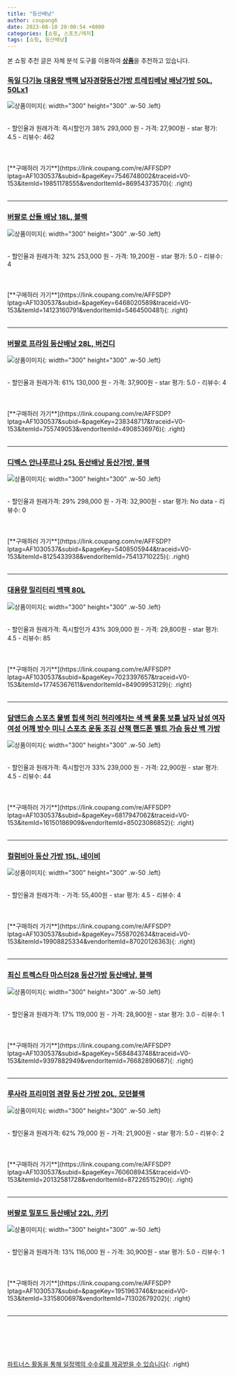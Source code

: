 ```yaml
---
title: "등산배낭"
author: coupang6
date: 2023-08-10 20:00:54 +0800
categories: [쇼핑, 스포츠/레저]
tags: [쇼핑, 등산배낭]
---
```


본 쇼핑 추천 글은 자체 분석 도구를 이용하여 [**상품**](https://link.coupang.com/a/bao1ui)을 추천하고 있습니다.

### [독일 다기능 대용량 백팩 남자경량등산가방 트레킹베낭 배낭가방 50L, 50Lx1](https://link.coupang.com/re/AFFSDP?lptag=AF1030537&subid=&pageKey=7546748002&traceid=V0-153&itemId=19851178555&vendorItemId=86954373570)

![상품이미지](https://thumbnail8.coupangcdn.com/thumbnails/remote/230x230ex/image/vendor_inventory/3468/5bda9f473b21e9620d207f4f3aa8bc01906f9f8cca5e167608ea78796374.jpg){: width="300" height="300" .w-50 .left}


<br>
- 할인율과 원래가격: 즉시할인가 38%  293,000   원
- 가격: 27,900원
- star 평가: 4.5
- 리뷰수: 462
<br>
<br>
<br>
<br>
[**구매하러 가기**](https://link.coupang.com/re/AFFSDP?lptag=AF1030537&subid=&pageKey=7546748002&traceid=V0-153&itemId=19851178555&vendorItemId=86954373570){: .right}
<br>
<br>

---

### [버팔로 산들 배낭 18L, 블랙](https://link.coupang.com/re/AFFSDP?lptag=AF1030537&subid=&pageKey=6468020589&traceid=V0-153&itemId=14123160791&vendorItemId=5464500481)

![상품이미지](https://thumbnail8.coupangcdn.com/thumbnails/remote/230x230ex/image/retail/images/2979344679073970-9b6495c7-5b80-42bf-af28-20ab00023a44.jpg){: width="300" height="300" .w-50 .left}


<br>
- 할인율과 원래가격: 32%  253,000   원
- 가격: 19,200원
- star 평가: 5.0
- 리뷰수: 4
<br>
<br>
<br>
<br>
[**구매하러 가기**](https://link.coupang.com/re/AFFSDP?lptag=AF1030537&subid=&pageKey=6468020589&traceid=V0-153&itemId=14123160791&vendorItemId=5464500481){: .right}
<br>
<br>

---

### [버팔로 프라임 등산배낭 28L, 버건디](https://link.coupang.com/re/AFFSDP?lptag=AF1030537&subid=&pageKey=238348717&traceid=V0-153&itemId=755749053&vendorItemId=4908536976)

![상품이미지](https://thumbnail9.coupangcdn.com/thumbnails/remote/230x230ex/image/retail/images/6083102776365534-0ea54c18-81e5-44d7-ab30-561399829108.jpg){: width="300" height="300" .w-50 .left}


<br>
- 할인율과 원래가격: 61%  130,000   원
- 가격: 37,900원
- star 평가: 5.0
- 리뷰수: 4
<br>
<br>
<br>
<br>
[**구매하러 가기**](https://link.coupang.com/re/AFFSDP?lptag=AF1030537&subid=&pageKey=238348717&traceid=V0-153&itemId=755749053&vendorItemId=4908536976){: .right}
<br>
<br>

---

### [디벡스 안나푸르나 25L 등산배낭 등산가방, 블랙](https://link.coupang.com/re/AFFSDP?lptag=AF1030537&subid=&pageKey=5408505944&traceid=V0-153&itemId=8125433938&vendorItemId=75413710225)

![상품이미지](https://thumbnail8.coupangcdn.com/thumbnails/remote/230x230ex/image/vendor_inventory/dd4a/26c98a371a035583b2d78a63063bea60a287379a64e4fcbf3e347358232c.png){: width="300" height="300" .w-50 .left}


<br>
- 할인율과 원래가격: 29%  298,000   원
- 가격: 32,900원
- star 평가: No data
- 리뷰수: 0
<br>
<br>
<br>
<br>
[**구매하러 가기**](https://link.coupang.com/re/AFFSDP?lptag=AF1030537&subid=&pageKey=5408505944&traceid=V0-153&itemId=8125433938&vendorItemId=75413710225){: .right}
<br>
<br>

---

### [대용량 밀리터리 백팩 80L](https://link.coupang.com/re/AFFSDP?lptag=AF1030537&subid=&pageKey=7023397657&traceid=V0-153&itemId=17745367611&vendorItemId=84909953129)

![상품이미지](https://thumbnail6.coupangcdn.com/thumbnails/remote/230x230ex/image/vendor_inventory/063b/f54cc4b8264ab07ec0756c3d52e7f01ab64764883aae695faf1c465926d5.jpg){: width="300" height="300" .w-50 .left}


<br>
- 할인율과 원래가격: 즉시할인가 43%  309,000   원
- 가격: 29,800원
- star 평가: 4.5
- 리뷰수: 85
<br>
<br>
<br>
<br>
[**구매하러 가기**](https://link.coupang.com/re/AFFSDP?lptag=AF1030537&subid=&pageKey=7023397657&traceid=V0-153&itemId=17745367611&vendorItemId=84909953129){: .right}
<br>
<br>

---

### [담앤드솜 스포츠 물병 힙색 허리 허리에차는 색 쌕 물통 보틀 남자 남성 여자 여성 어깨 방수 미니 스포츠 운동 조깅 산책 핸드폰 벨트 가슴 등산 백 가방](https://link.coupang.com/re/AFFSDP?lptag=AF1030537&subid=&pageKey=6817947062&traceid=V0-153&itemId=16150186909&vendorItemId=85023086852)

![상품이미지](https://thumbnail8.coupangcdn.com/thumbnails/remote/230x230ex/image/vendor_inventory/9ae8/4015105e8499c577c366ccbd6237177de93565e53322370b63afc6943a58.jpg){: width="300" height="300" .w-50 .left}


<br>
- 할인율과 원래가격: 즉시할인가 33%  239,000   원
- 가격: 22,900원
- star 평가: 4.5
- 리뷰수: 44
<br>
<br>
<br>
<br>
[**구매하러 가기**](https://link.coupang.com/re/AFFSDP?lptag=AF1030537&subid=&pageKey=6817947062&traceid=V0-153&itemId=16150186909&vendorItemId=85023086852){: .right}
<br>
<br>

---

### [컬럼비아 등산 가방 15L, 네이비](https://link.coupang.com/re/AFFSDP?lptag=AF1030537&subid=&pageKey=7558702634&traceid=V0-153&itemId=19908825334&vendorItemId=87020126363)

![상품이미지](https://thumbnail7.coupangcdn.com/thumbnails/remote/230x230ex/image/vendor_inventory/1085/4a1fd2c930c00c8f9f9c0092e981554f67e3a1cccd32390f5a165ac0c318.png){: width="300" height="300" .w-50 .left}


<br>
- 할인율과 원래가격: 
- 가격: 55,400원
- star 평가: 4.5
- 리뷰수: 4
<br>
<br>
<br>
<br>
[**구매하러 가기**](https://link.coupang.com/re/AFFSDP?lptag=AF1030537&subid=&pageKey=7558702634&traceid=V0-153&itemId=19908825334&vendorItemId=87020126363){: .right}
<br>
<br>

---

### [최신 트렉스타 마스터28 등산가방 등산배낭, 블랙](https://link.coupang.com/re/AFFSDP?lptag=AF1030537&subid=&pageKey=5684843748&traceid=V0-153&itemId=9397882949&vendorItemId=76682890687)

![상품이미지](https://thumbnail10.coupangcdn.com/thumbnails/remote/230x230ex/image/vendor_inventory/d8a7/06dcb3c06ad3dbae23a313bd9f92280e06eb7171906e8fcdcecadbbf9df2.jpg){: width="300" height="300" .w-50 .left}


<br>
- 할인율과 원래가격: 17%  119,000   원
- 가격: 28,900원
- star 평가: 3.0
- 리뷰수: 1
<br>
<br>
<br>
<br>
[**구매하러 가기**](https://link.coupang.com/re/AFFSDP?lptag=AF1030537&subid=&pageKey=5684843748&traceid=V0-153&itemId=9397882949&vendorItemId=76682890687){: .right}
<br>
<br>

---

### [루사라 프리미엄 경량 등산 가방 20L, 모던블랙](https://link.coupang.com/re/AFFSDP?lptag=AF1030537&subid=&pageKey=7606089435&traceid=V0-153&itemId=20132581728&vendorItemId=87226515290)

![상품이미지](https://thumbnail7.coupangcdn.com/thumbnails/remote/230x230ex/image/vendor_inventory/84f5/5935a8d11a3a9dc79aec316709315ad0180f7da6bb40f24aa8393a5870c3.png){: width="300" height="300" .w-50 .left}


<br>
- 할인율과 원래가격: 62%  79,000   원
- 가격: 21,900원
- star 평가: 5.0
- 리뷰수: 2
<br>
<br>
<br>
<br>
[**구매하러 가기**](https://link.coupang.com/re/AFFSDP?lptag=AF1030537&subid=&pageKey=7606089435&traceid=V0-153&itemId=20132581728&vendorItemId=87226515290){: .right}
<br>
<br>

---

### [버팔로 밀포드 등산배낭 22L, 카키](https://link.coupang.com/re/AFFSDP?lptag=AF1030537&subid=&pageKey=1951963746&traceid=V0-153&itemId=3315800697&vendorItemId=71302679202)

![상품이미지](https://thumbnail10.coupangcdn.com/thumbnails/remote/230x230ex/image/retail/images/2020/08/12/18/3/210fdcd5-91d8-4bbd-af8f-0fa26c3e5acb.jpg){: width="300" height="300" .w-50 .left}


<br>
- 할인율과 원래가격: 13%  116,000   원
- 가격: 30,900원
- star 평가: 5.0
- 리뷰수: 1
<br>
<br>
<br>
<br>
[**구매하러 가기**](https://link.coupang.com/re/AFFSDP?lptag=AF1030537&subid=&pageKey=1951963746&traceid=V0-153&itemId=3315800697&vendorItemId=71302679202){: .right}
<br>
<br>

---
<br><br><br><br><br> [파트너스 활동을 통해 일정액의 수수료를 제공받을 수 있습니다](https://link.coupang.com/a/bao1ui){: .right}
